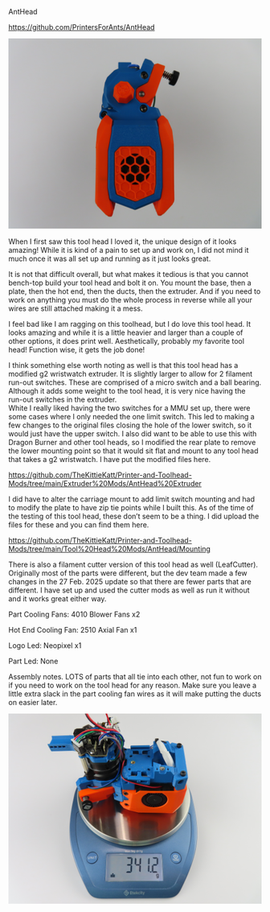 AntHead

https://github.com/PrintersForAnts/AntHead

![Alt text]( https://github.com/TheKittieKatt/Information-Insights/blob/main/Toolhead%20Testing/AntHead/AntHead.JPG)

When I first saw this tool head I loved it, the unique design of it looks amazing!   While it is kind of a pain to set up and work on, I did not mind it much once it was all set up and running as it just looks great.   

It is not that difficult overall, but what makes it tedious is that you cannot bench-top build your tool head and bolt it on.   You mount the base, then a plate, then the hot end, then the ducts, then the extruder.   And if you need to work on anything you must do the whole process in reverse while all your wires are still attached making it a mess.   

I feel bad like I am ragging on this toolhead, but I do love this tool head.  It looks amazing and while it is a little heavier and larger than a couple of other options, it does print well.   Aesthetically, probably my favorite tool head!   Function wise, it gets the job done!   

I think something else worth noting as well is that this tool head has a modified g2 wristwatch extruder.  It is slightly larger to allow for 2 filament run-out switches.   These are comprised of a micro switch and a ball bearing.   Although it adds some weight to the tool head, it is very nice having the run-out switches in the extruder.   
White I really liked having the two switches for a MMU set up, there were some cases where I only needed the one limit switch.   This led to making a few changes to the original files closing the hole of the lower switch, so it would just have the upper switch.  I also did want to be able to use this with Dragon Burner and other tool heads, so I modified the rear plate to remove the lower mounting point so that it would sit flat and mount to any tool head that takes a g2 wristwatch.  I have put the modified files here.

https://github.com/TheKittieKatt/Printer-and-Toolhead-Mods/tree/main/Extruder%20Mods/AntHead%20Extruder

I did have to alter the carriage mount to add limit switch mounting and had to modify the plate to have zip tie points while I built this.   As of the time of the testing of this tool head, these don’t seem to be a thing.   I did upload the files for these and you can find them here.

https://github.com/TheKittieKatt/Printer-and-Toolhead-Mods/tree/main/Tool%20Head%20Mods/AntHead/Mounting

There is also a filament cutter version of this tool head as well (LeafCutter).   Originally most of the parts were different, but the dev team made a few changes in the 27 Feb. 2025 update so that there are fewer parts that are different.   I have set up and used the cutter mods as well as run it without and it works great either way.   


Part Cooling Fans:  4010 Blower Fans x2

Hot End Cooling Fan:  2510 Axial Fan x1

Logo Led:  Neopixel x1

Part Led:  None

Assembly notes.   LOTS of parts that all tie into each other, not fun to work on if you need to work on the tool head for any reason.   Make sure you leave a little extra slack in the part cooling fan wires as it will make putting the ducts on easier later.  


![Alt text]( https://github.com/TheKittieKatt/Information-Insights/blob/main/Toolhead%20Testing/AntHead/AntHeadWeight.JPG)
